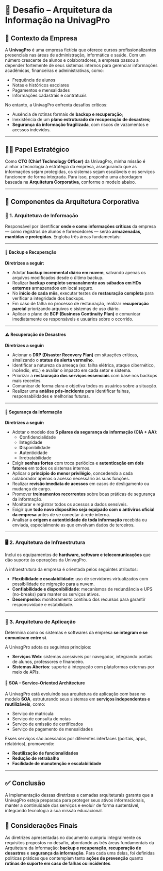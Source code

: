 # 📘 Desafio – Arquitetura da Informação na UnivagPro

## 🏫 Contexto da Empresa

A **UnivagPro** é uma empresa fictícia que oferece cursos profissionalizantes presenciais nas áreas de administração, informática e saúde. Com um número crescente de alunos e colaboradores, a empresa passou a depender fortemente de seus sistemas internos para gerenciar informações acadêmicas, financeiras e administrativas, como:

- Frequência de alunos
- Notas e históricos escolares
- Pagamentos e mensalidades
- Informações cadastrais e contratuais

No entanto, a UnivagPro enfrenta desafios críticos:
- Ausência de rotinas formais de **backup e recuperação**;
- Inexistência de um **plano estruturado de recuperação de desastres**;
- **Segurança da informação fragilizada**, com riscos de vazamentos e acessos indevidos.

---

## 👨‍💼 Papel Estratégico

Como **CTO (Chief Technology Officer)** da UnivagPro, minha missão é alinhar a tecnologia à estratégia da empresa, assegurando que as informações sejam protegidas, os sistemas sejam escaláveis e os serviços funcionem de forma integrada. Para isso, proponho uma abordagem baseada na **Arquitetura Corporativa**, conforme o modelo abaixo.

---

## 🧩 Componentes da Arquitetura Corporativa

### 🔐 1. Arquitetura de Informação

Responsável por identificar **onde e como informações críticas** da empresa — como registros de alunos e fornecedores — serão **armazenadas, mantidas e protegidas**. Engloba três áreas fundamentais:

---

#### 🔁 Backup e Recuperação

**Diretrizes a seguir:**

- Adotar **backup incremental diário em nuvem**, salvando apenas os arquivos modificados desde o último backup.
- Realizar **backup completo semanalmente aos sábados em HDs externos** armazenados em local seguro.
- No **início de cada mês**, executar testes de **restauração completa** para verificar a integridade dos backups.
- Em caso de falha no processo de restauração, realizar **recuperação parcial** priorizando arquivos e sistemas de uso diário.
- Aplicar o plano de **BCP (Business Continuity Plan)** e comunicar imediatamente os responsáveis e usuários sobre o ocorrido.

---

#### ⚠️ Recuperação de Desastres

**Diretrizes a seguir:**

- Acionar o **DRP (Disaster Recovery Plan)** em situações críticas, sinalizando o **status de alerta vermelho**.
- Identificar a natureza da ameaça (ex: falha elétrica, ataque cibernético, incêndio, etc.) e avaliar o impacto em cada setor e sistema.
- Priorizar a **restauração dos serviços essenciais** com base nos backups mais recentes.
- Comunicar de forma clara e objetiva todos os usuários sobre a situação.
- Realizar uma **análise pós-incidente** para identificar falhas, responsabilidades e melhorias futuras.

---

#### 🔐 Segurança da Informação

**Diretrizes a seguir:**

- Adotar o modelo dos **5 pilares da segurança da informação (CIA + AA)**:  
  - **C**onfidencialidade  
  - **I**ntegridade  
  - **D**isponibilidade  
  - **A**utenticidade  
  - **I**rretratabilidade
- Exigir **senhas fortes** com troca periódica e **autenticação em dois fatores** em todos os sistemas internos.
- Aplicar o **princípio do menor privilégio**, concedendo a cada colaborador apenas o acesso necessário às suas funções.
- Realizar **revisão imediata de acessos** em casos de desligamento ou mudança de cargo.
- Promover **treinamentos recorrentes** sobre boas práticas de segurança da informação.
- Monitorar e registrar todos os acessos a dados sensíveis.
- Exigir que **todo novo dispositivo seja equipado com o antivírus oficial da empresa** antes de se conectar à rede interna.
- Analisar a **origem e autenticidade de toda informação** recebida ou enviada, especialmente as que envolvam dados de terceiros.

---

### 🖥️ 2. Arquitetura de Infraestrutura

Inclui os equipamentos de **hardware, software e telecomunicações** que dão suporte às operações da UnivagPro.

A infraestrutura da empresa é orientada pelos seguintes atributos:
- **Flexibilidade e escalabilidade**: uso de servidores virtualizados com possibilidade de migração para a nuvem.
- **Confiabilidade e disponibilidade**: mecanismos de redundância e UPS (no-breaks) para manter os serviços ativos.
- **Desempenho**: monitoramento contínuo dos recursos para garantir responsividade e estabilidade.

---

### 🧩 3. Arquitetura de Aplicação

Determina como os sistemas e softwares da empresa **se integram e se comunicam entre si**.

A UnivagPro adota os seguintes princípios:
- **Serviços Web**: sistemas acessíveis por navegador, integrando portais de alunos, professores e financeiro.
- **Sistemas Abertos**: suporte à integração com plataformas externas por meio de APIs.

#### 🧠 SOA – Service-Oriented Architecture

A UnivagPro está evoluindo sua arquitetura de aplicação com base no modelo **SOA**, estruturando seus sistemas em **serviços independentes e reutilizáveis**, como:
- Serviço de matrícula
- Serviço de consulta de notas
- Serviço de emissão de certificados
- Serviço de pagamento de mensalidades

Esses serviços são acessados por diferentes interfaces (portais, apps, relatórios), promovendo:
- **Reutilização de funcionalidades**
- **Redução de retrabalho**
- **Facilidade de manutenção e escalabilidade**

---

## ✅ Conclusão

A implementação dessas diretrizes e camadas arquiteturais garante que a UnivagPro esteja preparada para proteger seus ativos informacionais, manter a continuidade dos serviços e evoluir de forma sustentável, integrando tecnologia à sua missão educacional.

## 🧾 Considerações Finais

As diretrizes apresentadas no documento cumpriu integralmente os requisitos propostos no desafio, abordando as três áreas fundamentais da Arquitetura da Informação: **backup e recuperação**, **recuperação de desastres** e **segurança da informação**. Para cada uma delas, foi definidas políticas práticas que contemplam tanto **ações de prevenção** quanto **rotinas de suporte em caso de falhas ou incidentes**.
